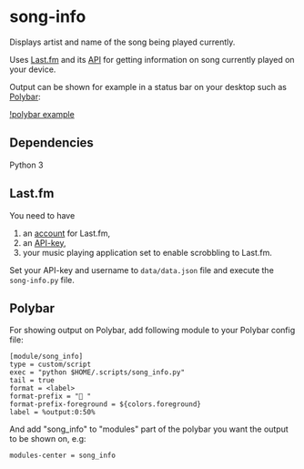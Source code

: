 # song-info
Displays artist and name of the song being played currently.

Uses [Last.fm](https://www.last.fm/) and its [API](https://www.last.fm/api/) for getting information on song currently played on your device.

Output can be shown for example in a status bar on your desktop such as [Polybar](https://polybar.github.io/):

[!polybar example](../master/polybar_song_info.png)

## Dependencies
Python 3

## Last.fm
You need to have 
1) an [account](https://www.last.fm/join) for Last.fm, 
2) an [API-key](https://www.last.fm/api/), 
3) your music playing application set to enable scrobbling to Last.fm.

Set your API-key and username to `data/data.json` file and execute the `song-info.py` file.

## Polybar
For showing output on Polybar, add following module to your Polybar config file:
```
[module/song_info]
type = custom/script
exec = "python $HOME/.scripts/song_info.py"
tail = true
format = <label>
format-prefix = " "
format-prefix-foreground = ${colors.foreground}
label = %output:0:50%
```
And add "song_info" to "modules" part of the polybar you want the output to be shown on, e.g:

`modules-center = song_info`

